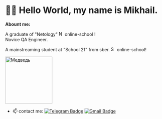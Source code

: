 # 👋🏻 Hello World, my name is Mikhail.
**Abount me:**

A graduate of "Netology" <img src="https://github.com/user-attachments/assets/15cd2a4c-5a7f-4063-ba22-d908c72854a2" alt="Netology" height="15"> online-school !<br/>
Novice QA Engineer.

A mainstreaming student at "School 21" from sber. <img src="https://github.com/user-attachments/assets/bbda2990-2e03-4294-bfd8-dfe4c9c65ad2" alt="Sber" height="15"> online-school!<br/>

<img src="https://github.com/Mikle024/mikle024/assets/142490585/b2045511-7147-40de-9c23-a830e30d9689" alt="Медведь" height="150">

- 📫 contact me: [![Telegram Badge](https://img.shields.io/badge/-Mikhail-blue?style=flat&logo=Telegram&logoColor=white)](https://t.me/mr_bearv) [![Gmail Badge](https://img.shields.io/badge/-Gmail-red?style=flat&logo=Gmail&logoColor=white)](mailto:mikle0240@gmail.com)
